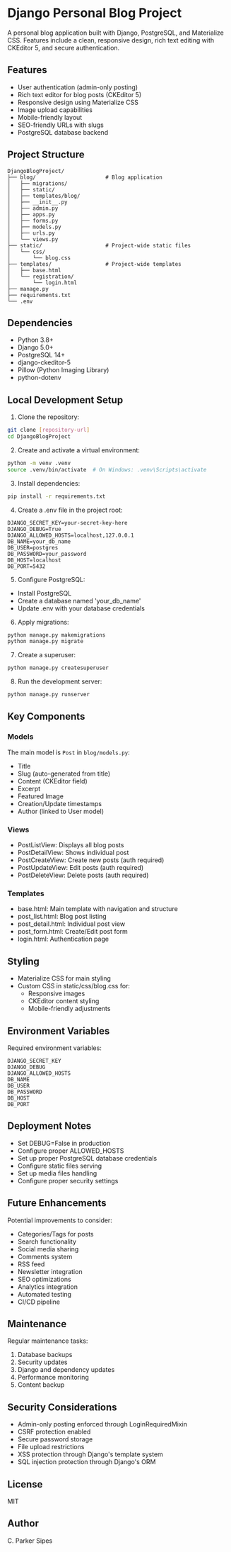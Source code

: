 # Django Personal Blog Project

A personal blog application built with Django, PostgreSQL, and Materialize CSS. Features include a clean, responsive design, rich text editing with CKEditor 5, and secure authentication.

## Features

- User authentication (admin-only posting)
- Rich text editor for blog posts (CKEditor 5)
- Responsive design using Materialize CSS
- Image upload capabilities
- Mobile-friendly layout
- SEO-friendly URLs with slugs
- PostgreSQL database backend

## Project Structure

```
DjangoBlogProject/
├── blog/                      # Blog application
│   ├── migrations/
│   ├── static/
│   ├── templates/blog/
│   ├── __init__.py
│   ├── admin.py
│   ├── apps.py
│   ├── forms.py
│   ├── models.py
│   ├── urls.py
│   └── views.py
├── static/                    # Project-wide static files
│   └── css/
│       └── blog.css
├── templates/                 # Project-wide templates
│   ├── base.html
│   └── registration/
│       └── login.html
├── manage.py
├── requirements.txt
└── .env
```

## Dependencies

- Python 3.8+
- Django 5.0+
- PostgreSQL 14+
- django-ckeditor-5
- Pillow (Python Imaging Library)
- python-dotenv

## Local Development Setup

1. Clone the repository:
```bash
git clone [repository-url]
cd DjangoBlogProject
```

2. Create and activate a virtual environment:
```bash
python -m venv .venv
source .venv/bin/activate  # On Windows: .venv\Scripts\activate
```

3. Install dependencies:
```bash
pip install -r requirements.txt
```

4. Create a .env file in the project root:
```
DJANGO_SECRET_KEY=your-secret-key-here
DJANGO_DEBUG=True
DJANGO_ALLOWED_HOSTS=localhost,127.0.0.1
DB_NAME=your_db_name
DB_USER=postgres
DB_PASSWORD=your_password
DB_HOST=localhost
DB_PORT=5432
```

5. Configure PostgreSQL:
- Install PostgreSQL
- Create a database named 'your_db_name'
- Update .env with your database credentials

6. Apply migrations:
```bash
python manage.py makemigrations
python manage.py migrate
```

7. Create a superuser:
```bash
python manage.py createsuperuser
```

8. Run the development server:
```bash
python manage.py runserver
```

## Key Components

### Models

The main model is `Post` in `blog/models.py`:
- Title
- Slug (auto-generated from title)
- Content (CKEditor field)
- Excerpt
- Featured Image
- Creation/Update timestamps
- Author (linked to User model)

### Views

- PostListView: Displays all blog posts
- PostDetailView: Shows individual post
- PostCreateView: Create new posts (auth required)
- PostUpdateView: Edit posts (auth required)
- PostDeleteView: Delete posts (auth required)

### Templates

- base.html: Main template with navigation and structure
- post_list.html: Blog post listing
- post_detail.html: Individual post view
- post_form.html: Create/Edit post form
- login.html: Authentication page

## Styling

- Materialize CSS for main styling
- Custom CSS in static/css/blog.css for:
  - Responsive images
  - CKEditor content styling
  - Mobile-friendly adjustments

## Environment Variables

Required environment variables:
```
DJANGO_SECRET_KEY
DJANGO_DEBUG
DJANGO_ALLOWED_HOSTS
DB_NAME
DB_USER
DB_PASSWORD
DB_HOST
DB_PORT
```

## Deployment Notes

- Set DEBUG=False in production
- Configure proper ALLOWED_HOSTS
- Set up proper PostgreSQL database credentials
- Configure static files serving
- Set up media files handling
- Configure proper security settings

## Future Enhancements

Potential improvements to consider:
- Categories/Tags for posts
- Search functionality
- Social media sharing
- Comments system
- RSS feed
- Newsletter integration
- SEO optimizations
- Analytics integration
- Automated testing
- CI/CD pipeline

## Maintenance

Regular maintenance tasks:
1. Database backups
2. Security updates
3. Django and dependency updates
4. Performance monitoring
5. Content backup

## Security Considerations

- Admin-only posting enforced through LoginRequiredMixin
- CSRF protection enabled
- Secure password storage
- File upload restrictions
- XSS protection through Django's template system
- SQL injection protection through Django's ORM

## License

MIT

## Author

C. Parker Sipes